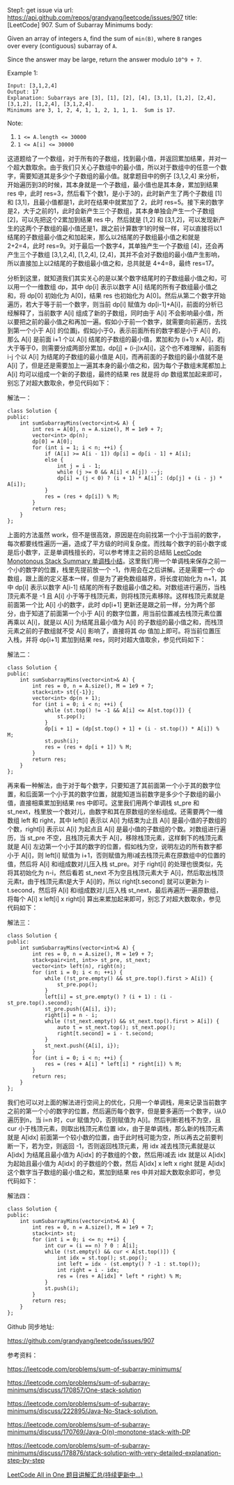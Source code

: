 Step1: get issue via url: https://api.github.com/repos/grandyang/leetcode/issues/907 
 title:[LeetCode] 907. Sum of Subarray Minimums 
 body:  
   
  
Given an array of integers `A`, find the sum of `min(B)`, where `B` ranges over every (contiguous) subarray of `A`.

Since the answer may be large, return the answer modulo `10^9 + 7`.

Example 1:
    
    
    Input: [3,1,2,4]
    Output: 17
    Explanation: Subarrays are [3], [1], [2], [4], [3,1], [1,2], [2,4], [3,1,2], [1,2,4], [3,1,2,4].
    Minimums are 3, 1, 2, 4, 1, 1, 2, 1, 1, 1.  Sum is 17.

Note:

  1. `1 <= A.length <= 30000`
  2. `1 <= A[i] <= 30000`



  
  
这道题给了一个数组，对于所有的子数组，找到最小值，并返回累加结果，并对一个超大数取余。由于我们只关心子数组中的最小值，所以对于数组中的任意一个数字，需要知道其是多少个子数组的最小值。就拿题目中的例子 [3,1,2,4] 来分析，开始遍历到3的时候，其本身就是一个子数组，最小值也是其本身，累加到结果 res 中，此时 res=3，然后看下个数1，是小于3的，此时新产生了两个子数组 [1] 和 [3,1]，且最小值都是1，此时在结果中就累加了 2，此时 res=5。接下来的数字是2，大于之前的1，此时会新产生三个子数组，其本身单独会产生一个子数组 [2]，可以先把这个2累加到结果 res 中，然后就是 [1,2] 和 [3,1,2]，可以发现新产生的这两个子数组的最小值还是1，跟之前计算数字1的时候一样，可以直接将以1结尾的子数组最小值之和加起来，那么以2结尾的子数组最小值之和就是 2+2=4，此时 res=9。对于最后一个数字4，其单独产生一个子数组 [4]，还会再产生三个子数组 [3,1,2,4], [1,2,4], [2,4]，其并不会对子数组的最小值产生影响，所以直接加上以2结尾的子数组最小值之和，总共就是 4+4=8，最终 res=17。

分析到这里，就知道我们其实关心的是以某个数字结尾时的子数组最小值之和，可以用一个一维数组 dp，其中 dp[i] 表示以数字 A[i] 结尾的所有子数组最小值之和，将 dp[0] 初始化为 A[0]，结果 res 也初始化为 A[0]。然后从第二个数字开始遍历，若大于等于前一个数字，则当前 dp[i] 赋值为 dp[i-1]+A[i]，前面的分析已经解释了，当前数字 A[i] 组成了新的子数组，同时由于 A[i] 不会影响最小值，所以要把之前的最小值之和再加一遍。假如小于前一个数字，就需要向前遍历，去找到第一个小于 A[i] 的位置j，假如j小于0，表示前面所有的数字都是小于 A[i] 的，那么 A[i] 是前面 i+1 个以 A[i] 结尾的子数组的最小值，累加和为 (i+1) x A[i]，若j大于等于0，则需要分成两部分累加，dp[j] + (i-j)xA[i]，这个也不难理解，前面有 i-j 个以 A[i] 为结尾的子数组的最小值是 A[i]，而再前面的子数组的最小值就不是 A[i] 了，但是还是需要加上一遍其本身的最小值之和，因为每个子数组末尾都加上 A[i] 均可以组成一个新的子数组，最终的结果 res 就是将 dp 数组累加起来即可，别忘了对超大数取余，参见代码如下：

  
  
解法一：
    
    
    class Solution {
    public:
        int sumSubarrayMins(vector<int>& A) {
            int res = A[0], n = A.size(), M = 1e9 + 7;
            vector<int> dp(n);
            dp[0] = A[0];
            for (int i = 1; i < n; ++i) {
                if (A[i] >= A[i - 1]) dp[i] = dp[i - 1] + A[i];
                else {
                    int j = i - 1;
                    while (j >= 0 && A[i] < A[j]) --j;
                    dp[i] = (j < 0) ? (i + 1) * A[i] : (dp[j] + (i - j) * A[i]);
                }
                res = (res + dp[i]) % M;
            }
            return res;
        }
    };

  
  
上面的方法虽然 work，但不是很高效，原因是在向前找第一个小于当前的数字，每次都要线性遍历一遍，造成了平方级的时间复杂度。而找每个数字的前小数字或是后小数字，正是单调栈擅长的，可以参考博主之前的总结贴 [LeetCode Monotonous Stack Summary 单调栈小结](http://www.cnblogs.com/grandyang/p/8887985.html)。这里我们用一个单调栈来保存之前一个小的数字的位置，栈里先提前放一个 -1，作用会在之后讲解。还是需要一个 dp 数组，跟上面的定义基本一样，但是为了避免数组越界，将长度初始化为 n+1，其中 dp[i] 表示以数字 A[i-1] 结尾的所有子数组最小值之和。对数组进行遍历，当栈顶元素不是 -1 且 A[i] 小于等于栈顶元素，则将栈顶元素移除。这样栈顶元素就是前面第一个比 A[i] 小的数字，此时 dp[i+1] 更新还是跟之前一样，分为两个部分，由于知道了前面第一个小于 A[i] 的数字位置，用当前位置减去栈顶元素位置再乘以 A[i]，就是以 A[i] 为结尾且最小值为 A[i] 的子数组的最小值之和，而栈顶元素之前的子数组就不受 A[i] 影响了，直接将其 dp 值加上即可。将当前位置压入栈，并将 dp[i+1] 累加到结果 res，同时对超大值取余，参见代码如下：

  
  
解法二：
    
    
    class Solution {
    public:
        int sumSubarrayMins(vector<int>& A) {
            int res = 0, n = A.size(), M = 1e9 + 7;
            stack<int> st{{-1}};
            vector<int> dp(n + 1);
            for (int i = 0; i < n; ++i) {
                while (st.top() != -1 && A[i] <= A[st.top()]) {
                    st.pop();
                }
                dp[i + 1] = (dp[st.top() + 1] + (i - st.top()) * A[i]) % M;
                st.push(i);
                res = (res + dp[i + 1]) % M;
            }
            return res;
        }
    };

  
  
再来看一种解法，由于对于每个数字，只要知道了其前面第一个小于其的数字位置，和后面第一个小于其的数字位置，就能知道当前数字是多少个子数组的最小值，直接相乘累加到结果 res 中即可。这里我们用两个单调栈 st_pre 和 st_next，栈里放一个数对儿，由数字和其在原数组的坐标组成。还需要两个一维数组 left 和 right，其中 left[i] 表示以 A[i] 为结束为止且 A[i] 是最小值的子数组的个数，right[i] 表示以 A[i] 为起点且 A[i] 是最小值的子数组的个数。对数组进行遍历，当 st_pre 不空，且栈顶元素大于 A[i]，移除栈顶元素，这样剩下的栈顶元素就是 A[i] 左边第一个小于其的数字的位置，假如栈为空，说明左边的所有数字都小于 A[i]，则 left[i] 赋值为 i+1，否则赋值为用i减去栈顶元素在原数组中的位置的值，然后将 A[i] 和i组成数对儿压入栈 st_pre。对于 right[i] 的处理也很类似，先将其初始化为 n-i，然后看若 st_next 不为空且栈顶元素大于 A[i]，然后取出栈顶元素t，由于栈顶元素t是大于 A[i]的，所以 right[t.second] 就可以更新为 i-t.second，然后将 A[i] 和i组成数对儿压入栈 st_next，最后再遍历一遍原数组，将每个 A[i] x left[i] x right[i] 算出来累加起来即可，别忘了对超大数取余，参见代码如下：

  
  
解法三：
    
    
    class Solution {
    public:
        int sumSubarrayMins(vector<int>& A) {
            int res = 0, n = A.size(), M = 1e9 + 7;
            stack<pair<int, int>> st_pre, st_next;
            vector<int> left(n), right(n);
            for (int i = 0; i < n; ++i) {
                while (!st_pre.empty() && st_pre.top().first > A[i]) {
                    st_pre.pop();
                }
                left[i] = st_pre.empty() ? (i + 1) : (i - st_pre.top().second);
                st_pre.push({A[i], i});
                right[i] = n - i;
                while (!st_next.empty() && st_next.top().first > A[i]) {
                    auto t = st_next.top(); st_next.pop();
                    right[t.second] = i - t.second;
                }
                st_next.push({A[i], i});
            }
            for (int i = 0; i < n; ++i) {
                res = (res + A[i] * left[i] * right[i]) % M;
            }
            return res;
        }
    };

  
  
我们也可以对上面的解法进行空间上的优化，只用一个单调栈，用来记录当前数字之前的第一个小的数字的位置，然后遍历每个数字，但是要多遍历一个数字，i从0遍历到n，当 i=n 时，cur 赋值为0，否则赋值为 A[i]。然后判断若栈不为空，且 cur 小于栈顶元素，则取出栈顶元素位置 idx，由于是单调栈，那么新的栈顶元素就是 A[idx] 前面第一个较小数的位置，由于此时栈可能为空，所以再去之前要判断一下，若为空，则返回 -1，否则返回栈顶元素，用 idx 减去栈顶元素就是以 A[idx] 为结尾且最小值为 A[idx] 的子数组的个数，然后用i减去 idx 就是以 A[idx] 为起始且最小值为 A[idx] 的子数组的个数，然后 A[idx] x left x right 就是 A[idx] 这个数字当子数组的最小值之和，累加到结果 res 中并对超大数取余即可，参见代码如下：

  
  
解法四：
    
    
    class Solution {
    public:
        int sumSubarrayMins(vector<int>& A) {
            int res = 0, n = A.size(), M = 1e9 + 7;
            stack<int> st;
            for (int i = 0; i <= n; ++i) {
                int cur = (i == n) ? 0 : A[i];
                while (!st.empty() && cur < A[st.top()]) {
                    int idx = st.top(); st.pop();
                    int left = idx - (st.empty() ? -1 : st.top());
                    int right = i - idx;
                    res = (res + A[idx] * left * right) % M;
                }
                st.push(i);
            }
            return res;
        }
    };

  
  
Github 同步地址:

<https://github.com/grandyang/leetcode/issues/907>

  
  
参考资料：

<https://leetcode.com/problems/sum-of-subarray-minimums/>

<https://leetcode.com/problems/sum-of-subarray-minimums/discuss/170857/One-stack-solution>

<https://leetcode.com/problems/sum-of-subarray-minimums/discuss/222895/Java-No-Stack-solution.>

<https://leetcode.com/problems/sum-of-subarray-minimums/discuss/170769/Java-O(n)-monotone-stack-with-DP>

<https://leetcode.com/problems/sum-of-subarray-minimums/discuss/178876/stack-solution-with-very-detailed-explanation-step-by-step>

  
  
[LeetCode All in One 题目讲解汇总(持续更新中...)](https://www.cnblogs.com/grandyang/p/4606334.html)
